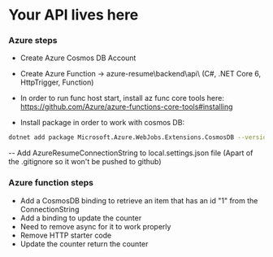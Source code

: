 # Your API lives here
### Azure steps

- Create Azure Cosmos DB Account
- Create Azure Function -> azure-resume\backend\api\ (C#, .NET Core 6, HttpTrigger, Function)
- In order to run func host start, install az func core tools here: https://github.com/Azure/azure-functions-core-tools#installing

- Install package in order to work with cosmos DB:
```bash
dotnet add package Microsoft.Azure.WebJobs.Extensions.CosmosDB --version 3.0.10
```
-- Add AzureResumeConnectionString to local.settings.json file (Apart of the .gitignore so it won't be pushed to github)

### Azure function steps

- Add a CosmosDB binding to retrieve an item that has an id "1" from the ConnectionString
- Add a binding to update the counter
- Need to remove async for it to work properly
- Remove HTTP starter code
- Update the counter return the counter